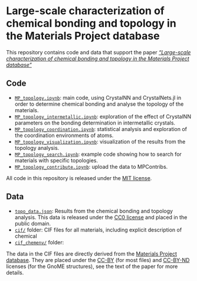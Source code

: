 # Large-scale characterization of chemical bonding and topology in the Materials Project database

This repository contains code and data that support the paper [_“Large-scale characterization of chemical bonding and topology in the Materials Project database”_](https://doi.org/10.26434/chemrxiv-2024-gsk41)


## Code

- [`MP_topology.ipynb`](MP_topology.ipynb): main code, using CrystalNN and CrystalNets.jl in order to determine chemical bonding and analyse the topology of the materials.
- [`MP_topology_intermetallic.ipynb`](MP_topology_intermetallic.ipynb): exploration of the effect of CrystalNN parameters on the bonding determination in intermetallic crystals.
- [`MP_topology_coordination.ipynb`](MP_topology_coordination.ipynb): statistical analysis and exploration of the coordination environments of atoms.
- [`MP_topology_visualization.ipynb`](MP_topology_visualization): visualization of the results from the topology analysis.
- [`MP_topology_search.ipynb`](MP_topology_search.ipynb): example code showing how to search for materials with specific topologies.
- [`MP_topology_contribute.ipynb`](MP_topology_contribute.ipynb): upload the data to MPContribs.

All code in this repository is released under the [MIT license](https://opensource.org/license/mit).


## Data

- [`topo_data.json`](topo_data.json): Results from the chemical bonding and topology analysis. This data is released under the [CC0 license](https://creativecommons.org/public-domain/cc0/) and placed in the public domain.
- [`cif/`](cif/) folder: CIF files for all materials, including explicit description of chemical 
- [`cif_chemenv/`](cif_chemenv/) folder: 

The data in the CIF files are directly derived from the [Materials Project database](https://next-gen.materialsproject.org). They are placed under the [CC-BY](https://creativecommons.org/licenses/by/4.0/) (for most files) and [CC-BY-ND](https://creativecommons.org/licenses/by-nd/4.0/) licenses (for the GnoME structures), see the text of the paper for more details.
